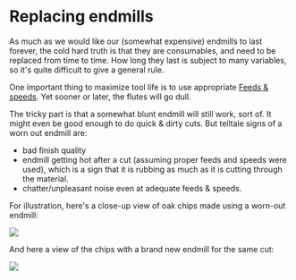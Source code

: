 # Replacing endmills

As much as we would like our \(somewhat expensive\) endmills to last forever, the cold hard truth is that they are consumables, and need to be replaced from time to time. How long they last is subject to many variables, so it's quite difficult to give a general rule.

One important thing to maximize tool life is to use appropriate [Feeds & speeds](../feeds-and-speeds-basics.md). Yet sooner or later, the flutes will go dull.

The tricky part is that a somewhat blunt endmill will still work, sort of. It might even be good enough to do quick & dirty cuts. But telltale signs of a worn out endmill are:

* bad finish quality
* endmill getting hot after a cut \(assuming proper feeds and speeds were  used\), which is a sign that it is rubbing as much as it is cutting through the material.
* chatter/unpleasant noise even at adequate feeds & speeds.

For illustration, here's a close-up view of oak chips made using a worn-out endmill:

![](../.gitbook/assets/dull_endmill_chips.png)

And here a view of the chips with a brand new endmill for the same cut:

![](../.gitbook/assets/sharp_endmill_chips.png)

